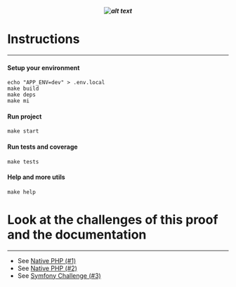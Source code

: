 ***<p align="center">![alt text](https://lanzadera.es/wp-content/uploads/2020/08/Growpro-1.png "GrowPro")</p>***
# Instructions
- - -

#### Setup your environment
```shell
echo "APP_ENV=dev" > .env.local
make build
make deps
make mi
```

#### Run project
```shell
make start
```

#### Run tests and coverage
```shell
make tests
```

#### Help and more utils
```shell
make help
```

# Look at the challenges of this proof and the documentation
- - -
- See [Native PHP (#1)](wiki/Exercise_1.md)
- See [Native PHP (#2)](wiki/Exercise_2.md)
- See [Symfony Challenge (#3)](wiki/Exercise_3.md)
